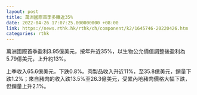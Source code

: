 ```yaml
---
layout: post
title: 萬洲國際首季多賺近35%
date: 2022-04-26 17:07:25.000000000 +08:00
link: https://news.rthk.hk/rthk/ch/component/k2/1645746-20220426.htm
categories: rthk
---
```


萬洲國際首季盈利3.95億美元，按年升近35%，以生物公允價值調整後盈利為5.79億美元，上升約13%。

上季收入65.6億美元，下跌0.8%。肉製品收入升近11%，至35.8億美元，銷量下跌1.2%；來自豬肉的收入跌13.5%至26.3億美元，受累內地豬肉價格大幅下跌，但銷量上升2.1%。
